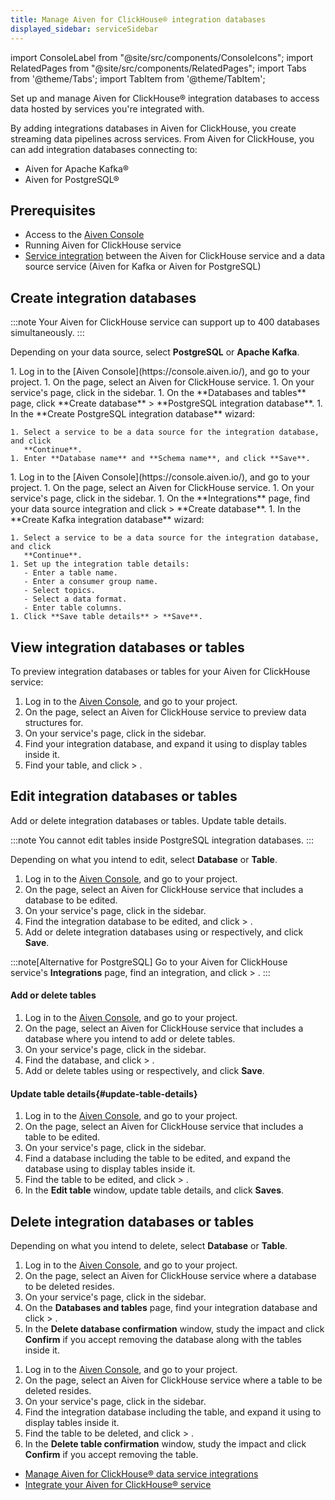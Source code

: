 ```yaml
---
title: Manage Aiven for ClickHouse® integration databases
displayed_sidebar: serviceSidebar
---
```


import ConsoleLabel from "@site/src/components/ConsoleIcons";
import RelatedPages from "@site/src/components/RelatedPages";
import Tabs from '@theme/Tabs';
import TabItem from '@theme/TabItem';

Set up and manage Aiven for ClickHouse® integration databases to access data hosted by
services you're integrated with.

By adding integrations databases in Aiven for ClickHouse, you create
streaming data pipelines across services. From Aiven for ClickHouse, you
can add integration databases connecting to:

- Aiven for Apache Kafka®
- Aiven for PostgreSQL®

## Prerequisites

- Access to the [Aiven Console](https://console.aiven.io/)
- Running Aiven for ClickHouse service
- [Service integration](/docs/products/clickhouse/howto/data-service-integration) between
  the Aiven for ClickHouse service and a data source service (Aiven for Kafka or Aiven for
  PostgreSQL)

## Create integration databases

:::note
Your Aiven for ClickHouse service can support up to 400 databases simultaneously.
:::

Depending on your data source, select **PostgreSQL** or **Apache Kafka**.

<Tabs groupId="group1">
<TabItem value="pg" label="PostgreSQL" default>
1.  Log in to the [Aiven Console](https://console.aiven.io/), and go to your project.
1.  On the <ConsoleLabel name="Services"/> page, select an Aiven for ClickHouse service.
1.  On your service's page, click <ConsoleLabel name="databasesandtables"/> in the
    sidebar.
1.  On the **Databases and tables** page, click **Create database** >
    **PostgreSQL integration database**.
1.  In the **Create PostgreSQL integration database** wizard:

    1. Select a service to be a data source for the integration database, and click
       **Continue**.
    1. Enter **Database name** and **Schema name**, and click **Save**.

</TabItem>
<TabItem value="kafka" label="Apache Kafka">
1.  Log in to the [Aiven Console](https://console.aiven.io/), and go to your project.
1.  On the <ConsoleLabel name="Services"/> page, select an Aiven for ClickHouse service.
1.  On your service's page, click <ConsoleLabel name="integrations"/> in the
    sidebar.
1.  On the **Integrations** page, find your data source integration and click
    <ConsoleLabel name="actions"/> > **Create database**.
1.  In the **Create Kafka integration database** wizard:

    1. Select a service to be a data source for the integration database, and click
       **Continue**.
    1. Set up the integration table details:
       - Enter a table name.
       - Enter a consumer group name.
       - Select topics.
       - Select a data format.
       - Enter table columns.
    1. Click **Save table details** > **Save**.

</TabItem>
</Tabs>

## View integration databases or tables

To preview integration databases or tables for your Aiven for ClickHouse service:

1.  Log in to the [Aiven Console](https://console.aiven.io/), and go to your project.
1.  On the <ConsoleLabel name="Services"/> page, select an Aiven for ClickHouse service to
    preview data structures for.
1.  On your service's page, click <ConsoleLabel name="databasesandtables"/> in the
    sidebar.
1.  Find your integration database, and expand it using <ConsoleLabel name="downarrow"/>
    to display tables inside it.
1.  Find your table, and click <ConsoleLabel name="actions"/> > <ConsoleLabel name="viewdetails"/>.

## Edit integration databases or tables

Add or delete integration databases or tables. Update table details.

:::note
You cannot edit tables inside PostgreSQL integration databases.
:::

Depending on what you intend to edit, select **Database** or **Table**.

<Tabs groupId="group1">
<TabItem value="db" label="Database" default>

1.  Log in to the [Aiven Console](https://console.aiven.io/), and go to your project.
1.  On the <ConsoleLabel name="Services"/> page, select an Aiven for ClickHouse service
    that includes a database to be edited.
1.  On your service's page, click <ConsoleLabel name="databasesandtables"/> in the
    sidebar.
1.  Find the integration database to be edited, and click <ConsoleLabel name="actions"/> >
    <ConsoleLabel name="editdatabase"/>.
1.  Add or delete integration databases using <ConsoleLabel name="add"/> or
    <ConsoleLabel name="delete"/> respectively, and click **Save**.

:::note[Alternative for PostgreSQL]
Go to your Aiven for ClickHouse service's **Integrations** page,
find an integration, and click <ConsoleLabel name="actions"/> >
<ConsoleLabel name="editdatabase"/>.
:::

</TabItem>
<TabItem value="tb" label="Table">

#### Add or delete tables

1.  Log in to the [Aiven Console](https://console.aiven.io/), and go to your project.
1.  On the <ConsoleLabel name="Services"/> page, select an Aiven for ClickHouse service
    that includes a database where you intend to add or delete tables.
1.  On your service's page, click <ConsoleLabel name="databasesandtables"/> in the
    sidebar.
1.  Find the database, and click <ConsoleLabel name="actions"/> >
    <ConsoleLabel name="editdatabase"/>.
1.  Add or delete tables using <ConsoleLabel name="addtable"/> or
    <ConsoleLabel name="delete"/> respectively, and click **Save**.

#### Update table details{#update-table-details}

1.  Log in to the [Aiven Console](https://console.aiven.io/), and go to your project.
1.  On the <ConsoleLabel name="Services"/> page, select an Aiven for ClickHouse service
    that includes a table to be edited.
1.  On your service's page, click <ConsoleLabel name="databasesandtables"/> in the
    sidebar.
1.  Find a database including the table to be edited, and expand the database using
    <ConsoleLabel name="downarrow"/> to display tables inside it.
1.  Find the table to be edited, and click <ConsoleLabel name="actions"/> >
    <ConsoleLabel name="edittable"/>.
1.  In the **Edit table** window, update table details, and click **Saves**.

</TabItem>
</Tabs>

## Delete integration databases or tables

Depending on what you intend to delete, select **Database** or **Table**.

<Tabs groupId="group1">
<TabItem value="db" label="Database" default>

1.  Log in to the [Aiven Console](https://console.aiven.io/), and go to your project.
1.  On the <ConsoleLabel name="Services"/> page, select an Aiven for ClickHouse service
    where a database to be deleted resides.
1.  On your service's page, click <ConsoleLabel name="databasesandtables"/> in the
    sidebar.
1.  On the **Databases and tables** page, find your integration database and click
    <ConsoleLabel name="actions"/> > <ConsoleLabel name="deletedatabase"/>.
1.  In the **Delete database confirmation** window, study the impact and
    click **Confirm** if you accept removing the database along with the tables inside it.

</TabItem>
<TabItem value="tb" label="Table">

1.  Log in to the [Aiven Console](https://console.aiven.io/), and go to your project.
1.  On the <ConsoleLabel name="Services"/> page, select an Aiven for ClickHouse service
    where  a table to be deleted resides.
1.  On your service's page, click <ConsoleLabel name="databasesandtables"/> in the
    sidebar.
1.  Find the integration database including the table, and expand it using
    <ConsoleLabel name="downarrow"/> to display tables inside it.
1.  Find the table to be deleted, and click <ConsoleLabel name="actions"/> >
    <ConsoleLabel name="deletetable"/>.
1.  In the **Delete table confirmation** window, study the impact and click **Confirm** if
    you accept removing the table.

</TabItem>
</Tabs>

<RelatedPages/>

-   [Manage Aiven for ClickHouse® data service integrations](/docs/products/clickhouse/howto/data-service-integration)
-   [Integrate your Aiven for ClickHouse® service](/docs/products/clickhouse/howto/list-integrations)
